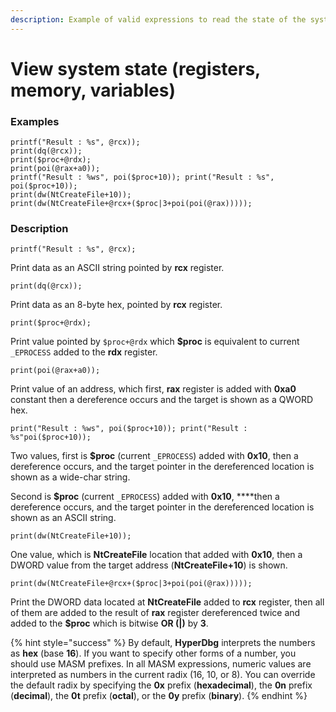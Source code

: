 ```yaml
---
description: Example of valid expressions to read the state of the system
---
```


# View system state \(registers, memory, variables\)

### Examples

```text
printf("Result : %s", @rcx));
print(dq(@rcx));
print($proc+@rdx);
print(poi(@rax+a0));
printf("Result : %ws", poi($proc+10)); print("Result : %s", poi($proc+10));
print(dw(NtCreateFile+10));
print(dw(NtCreateFile+@rcx+($proc|3+poi(poi(@rax)))));
```

### Description

`printf("Result : %s", @rcx);`

Print data as an ASCII string pointed by **rcx** register.

`print(dq(@rcx));`

Print data as an 8-byte hex, pointed by **rcx** register.

`print($proc+@rdx);`

Print value pointed by `$proc+@rdx`  which **$proc** is equivalent to current `_EPROCESS`  added to the **rdx** register.

`print(poi(@rax+a0));`

Print value of an address, which first, **rax** register is added with **0xa0** constant then a dereference occurs and the target is shown as a QWORD hex.

`print("Result : %ws", poi($proc+10)); print("Result : %s"poi($proc+10));`

Two values, first is **$proc** \(current `_EPROCESS`\) added with **0x10**, then a dereference occurs, and the target pointer in the dereferenced location is shown as a wide-char string.

Second is **$proc** \(current `_EPROCESS`\) added with **0x10**, ****then a dereference occurs, and the target pointer in the dereferenced location is shown as an ASCII string.

`print(dw(NtCreateFile+10));`

One value, which is **NtCreateFile** location that added with **0x10**, then a DWORD value from the target address \(**NtCreateFile+10**\) is shown.

`print(dw(NtCreateFile+@rcx+($proc|3+poi(poi(@rax)))));`

Print the DWORD data located at **NtCreateFile** added to **rcx** register, then all of them are added to the result of **rax** register dereferenced twice and added to the **$proc** which is bitwise **OR \(\|\)** by **3**.

{% hint style="success" %}
By default, **HyperDbg** interprets the numbers as **hex** \(base **16**\). If you want to specify other forms of a number, you should use MASM prefixes. In all MASM expressions, numeric values are interpreted as numbers in the current radix \(16, 10, or 8\). You can override the default radix by specifying the **0x** prefix \(**hexadecimal**\), the **0n** prefix \(**decimal**\), the **0t** prefix \(**octal**\), or the **0y** prefix \(**binary**\).
{% endhint %}

